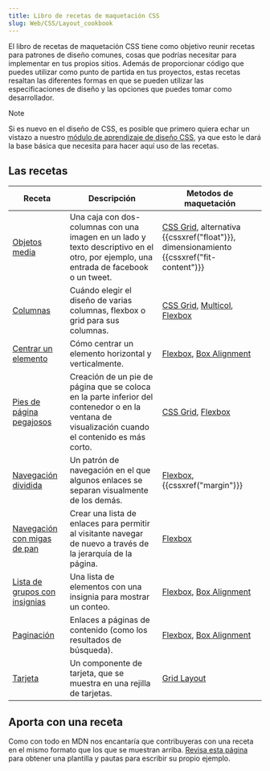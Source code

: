 ```yaml
---
title: Libro de recetas de maquetación CSS
slug: Web/CSS/Layout_cookbook
---
```


El libro de recetas de maquetación CSS tiene como objetivo reunir recetas para patrones de diseño comunes, cosas que podrías necesitar para implementar en tus propios sitios. Además de proporcionar código que puedes utilizar como punto de partida en tus proyectos, estas recetas resaltan las diferentes formas en que se pueden utilizar las especificaciones de diseño y las opciones que puedes tomar como desarrollador.

> [!NOTE]
> Si es nuevo en el diseño de CSS, es posible que primero quiera echar un vistazo a nuestro [módulo de aprendizaje de diseño CSS](/es/docs/Learn_web_development/Core/CSS_layout), ya que esto le dará la base básica que necesita para hacer aquí uso de las recetas.

## Las recetas

| Receta                                                                                | Descripción                                                                                                                                       | Metodos de maquetación                                                                                                                              |
| ------------------------------------------------------------------------------------- | ------------------------------------------------------------------------------------------------------------------------------------------------- | --------------------------------------------------------------------------------------------------------------------------------------------------- |
| [Objetos media](/docs/Web/CSS/Layout_cookbook/Media_objects)                          | Una caja con dos-columnas con una imagen en un lado y texto descriptivo en el otro, por ejemplo, una entrada de facebook o un tweet.              | [CSS Grid](/es/docs/Web/CSS/CSS_grid_layout), alternativa {{cssxref("float")}}, dimensionamiento {{cssxref("fit-content")}}                         |
| [Columnas](/docs/Web/CSS/Layout_cookbook/Column_layouts)                              | Cuándo elegir el diseño de varias columnas, flexbox o grid para sus columnas.                                                                     | [CSS Grid](/es/docs/Web/CSS/CSS_grid_layout), [Multicol](/es/docs/Web/CSS/CSS_multicol_layout), [Flexbox](/es/docs/Web/CSS/CSS_flexible_box_layout) |
| [Centrar un elemento](/docs/Web/CSS/Layout_cookbook/Center_an_element)                | Cómo centrar un elemento horizontal y verticalmente.                                                                                              | [Flexbox](/es/docs/Web/CSS/CSS_flexible_box_layout), [Box Alignment](/es/docs/Web/CSS/CSS_Box_Alignment)                                            |
| [Pies de página pegajosos](/docs/Web/CSS/Layout_cookbook/Sticky_footers)              | Creación de un pie de página que se coloca en la parte inferior del contenedor o en la ventana de visualización cuando el contenido es más corto. | [CSS Grid](/es/docs/Web/CSS/CSS_grid_layout), [Flexbox](/es/docs/Web/CSS/CSS_flexible_box_layout)                                                   |
| [Navegación dividida](/docs/Web/CSS/Layout_cookbook/Split_Navigation)                 | Un patrón de navegación en el que algunos enlaces se separan visualmente de los demás.                                                            | [Flexbox](/es/docs/Web/CSS/CSS_flexible_box_layout), {{cssxref("margin")}}                                                                          |
| [Navegación con migas de pan](/docs/Web/CSS/Layout_cookbook/Breadcrumb_Navigation)    | Crear una lista de enlaces para permitir al visitante navegar de nuevo a través de la jerarquía de la página.                                     | [Flexbox](/es/docs/Web/CSS/CSS_flexible_box_layout)                                                                                                 |
| [Lista de grupos con insignias](/docs/Web/CSS/Layout_cookbook/List_group_with_badges) | Una lista de elementos con una insignia para mostrar un conteo.                                                                                   | [Flexbox](/es/docs/Web/CSS/CSS_flexible_box_layout), [Box Alignment](/es/docs/Web/CSS/CSS_Box_Alignment)                                            |
| [Paginación](/docs/Web/CSS/Layout_cookbook/Pagination)                                | Enlaces a páginas de contenido (como los resultados de búsqueda).                                                                                 | [Flexbox](/es/docs/Web/CSS/CSS_flexible_box_layout), [Box Alignment](/es/docs/Web/CSS/CSS_Box_Alignment)                                            |
| [Tarjeta](/es/docs/Web/CSS/Layout_cookbook/Card)                                      | Un componente de tarjeta, que se muestra en una rejilla de tarjetas.                                                                              | [Grid Layout](/es/docs/Web/CSS/CSS_grid_layout)                                                                                                     |

## Aporta con una receta

Como con todo en MDN nos encantaría que contribuyeras con una receta en el mismo formato que los que se muestran arriba. [Revisa esta página](/docs/user:chrisdavidmills/Layout_Cookbook_Home/Contribute_a_recipe) para obtener una plantilla y pautas para escribir su propio ejemplo.
